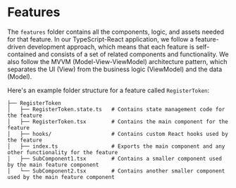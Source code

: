 # Features

The `features` folder contains all the components, logic, and assets needed for that feature. In our TypeScript-React application, we follow a feature-driven development approach, which means that each feature is self-contained and consists of a set of related components and functionality. We also follow the MVVM (Model-View-ViewModel) architecture pattern, which separates the UI (View) from the business logic (ViewModel) and the data (Model).

Here's an example folder structure for a feature called `RegisterToken`:

```
├── RegisterToken
│   ├── RegisterToken.state.ts   # Contains state management code for the feature
│   ├── RegisterToken.tsx        # Contains the main component for the feature
│   ├── hooks/                   # Contains custom React hooks used by the feature
│   ├── index.ts                 # Exports the main component and any other functionality for the feature
│   ├── SubComponent1.tsx        # Contains a smaller component used by the main feature component
│   └── SubComponent2.tsx        # Contains another smaller component used by the main feature component
```
